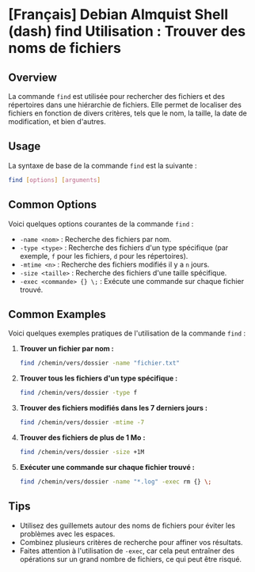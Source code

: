 # [Français] Debian Almquist Shell (dash) find Utilisation : Trouver des noms de fichiers

## Overview
La commande `find` est utilisée pour rechercher des fichiers et des répertoires dans une hiérarchie de fichiers. Elle permet de localiser des fichiers en fonction de divers critères, tels que le nom, la taille, la date de modification, et bien d'autres.

## Usage
La syntaxe de base de la commande `find` est la suivante :

```sh
find [options] [arguments]
```

## Common Options
Voici quelques options courantes de la commande `find` :

- `-name <nom>` : Recherche des fichiers par nom.
- `-type <type>` : Recherche des fichiers d'un type spécifique (par exemple, `f` pour les fichiers, `d` pour les répertoires).
- `-mtime <n>` : Recherche des fichiers modifiés il y a `n` jours.
- `-size <taille>` : Recherche des fichiers d'une taille spécifique.
- `-exec <commande> {} \;` : Exécute une commande sur chaque fichier trouvé.

## Common Examples
Voici quelques exemples pratiques de l'utilisation de la commande `find` :

1. **Trouver un fichier par nom :**
   ```sh
   find /chemin/vers/dossier -name "fichier.txt"
   ```

2. **Trouver tous les fichiers d'un type spécifique :**
   ```sh
   find /chemin/vers/dossier -type f
   ```

3. **Trouver des fichiers modifiés dans les 7 derniers jours :**
   ```sh
   find /chemin/vers/dossier -mtime -7
   ```

4. **Trouver des fichiers de plus de 1 Mo :**
   ```sh
   find /chemin/vers/dossier -size +1M
   ```

5. **Exécuter une commande sur chaque fichier trouvé :**
   ```sh
   find /chemin/vers/dossier -name "*.log" -exec rm {} \;
   ```

## Tips
- Utilisez des guillemets autour des noms de fichiers pour éviter les problèmes avec les espaces.
- Combinez plusieurs critères de recherche pour affiner vos résultats.
- Faites attention à l'utilisation de `-exec`, car cela peut entraîner des opérations sur un grand nombre de fichiers, ce qui peut être risqué.